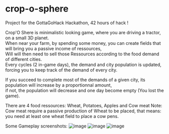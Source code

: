 # crop-o-sphere
Project for the GottaGoHack Hackathon, 42 hours of hack ! 

Crop'O Shere is minimalistic looking game, where you are driving a tractor, on a small 3D planet.   
When near your farm, by spending some money, you can create fields that will bring you a passive income of ressources,   
Will will then need to sell those Ressources according to the food demand of different cities.   
Every cycles (2 in-game days), the demand and city population is updated, forcing you to keep track of the demand of every city.

If you succeed to complete most of the demands of a given city, its population will increase by a proportionnal amount,   
if not, the population will decrease and one day become empty (You lost the game).

There are 4 food ressources: Wheat, Potatoes, Apples and Cow meat
Note: Cow meat require a passive production of Wheat to be placed, that means: you need at least one wheat field to place a cow pens.


Some Gameplay screenshots:
![image](https://user-images.githubusercontent.com/38923282/143783018-77efc389-7079-4600-ad18-5372e02ac341.png)
![image](https://user-images.githubusercontent.com/38923282/143783389-6cb35491-5881-4187-8766-8bf918b29b03.png)
![image](https://user-images.githubusercontent.com/38923282/143783408-0adf8f7b-228d-495b-974a-653e3559a173.png)

